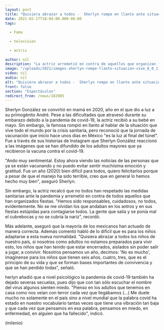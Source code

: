 ```yaml
---
layout: post
title: "Quisiera abrazar a todos -  Sherlyn rompe en llanto ante situación que se vive por covid-19"
date: 2021-02-17T18:04:00.000-06:00
tags:
  
  - Fama
  
  - television
  
  - actriz
  
author: nil
description: "La actriz arremetió en contra de aquellos que organizan fiestas en plena pandemia; además expresó su emoción por el inicio de la jornada de vacunación contra el covid-19 . "
image: "/uploads/2021/images-sherlyn-rompe-llanto-situacion-vive_8_0_1184_736.jpg"
video: nil
audio: nil
alt: "Quisiera abrazar a todos -  Sherlyn rompe en llanto ante situación que se vive por covid-19"
front: false
section: "Espectáculos"
redirect_from: /news/182985
---
```


Sherlyn González se convirtió en mamá en 2020, año en el que dio a luz a su primogénito André. Pese a las dificultades que atravesó durante su embarazo debido a la pandemia de covid-19, la actriz recibió a su bebé en mayo. Sin embargo, la famosa rompió en llanto al hablar de la situación que vive todo el mundo por la crisis sanitaria, pero reconoció que la jornada de vacunación que inicio hace unos días en México "es la luz al final del túnel".  Fue a través de sus historias de Instagram que Sherlyn González reaccionó a las imágenes que se han difundido de los adultos mayores que ya recibieron la vacuna contra el covid-19. 

"Ando muy sentimental. Estoy ahora viendo las noticias de las personas que ya se están vacunando y no puedo evitar sentir muchísima emoción y gratitud. Fue un año (2020) bien difícil para todos, quiero felicitarlos porque a pesar de que el manejo ha sido terrible, creo que en general lo hemos hecho muy bien", aseguró Sherlyn.  

Sin embargo, la actriz recalcó que no todos han respetado las medidas sanitarias ante la pandemia y arremetió en contra de todos aquellos que han organizados fiestas.  "Hemos sido responsables, cuidadosos, no todos, evidentemente. No se me olvidan los que andaban en los antros y en sus fiestas estúpidas para contagiarse todos. La gente que salía y se ponía mal el cubrebocas y no se cubría la nariz", recordó.

Más adelante, aseguró que la mayoría de los mexicanos han actuado de manera correcta. Además comentó habló de lo difícil que es para los niños adaptarse a esta nueva normalidad. 
"Quisiera abrazar a todos los niños de nuestro país, si nosotros como adultos no estamos preparados para vivir esto, los niños que han tenido que estar encerrados, aislados sin poder salir a jugar, a convivir. Nosotros pensamos un año, decimos: 'No es mucho', imagínense para los niños que tienen seis años, cuatro, tres, que es el principio de su vida y que se forman bases importantes de convivencia y que se han perdido todas", señaló.  

herlyn añadió que a nivel psicológico la pandemia de covid-19 también ha dejado severas secuelas, pues dijo que con tan sólo escuchar el nombre del virus algunos sienten miedo.  "Pienso en los adultos que tenemos en casa como nos veían con terror cada vez que llegábamos (...) Me duele mucho no solamente en el país sino a nivel mundial que la palabra covid ha estado en nuestro vocabulario tantas veces que tiene una vibración tan baja y que cada vez que pensamos en esa palabra, pensamos en miedo, en enfermedad, en alguien que ha fallecido", indicó. 


(milenio)